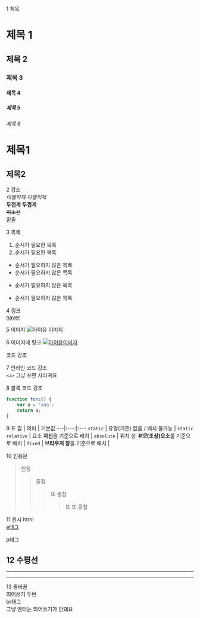 1 제목
# 제목 1
## 제목 2
### 제목 3
#### 제목 4
##### 제목 5
###### 제목 6

제목1
====
제목2
----

2 강조  
*이텔릭체* _이텔릭체_  
**두껍게** __두껍게__  
~~취소선~~  
<u>밑줄</u>

3 목록
1. 순서가 필요한 목록
1. 순서가 필요한 목록
- 순서가 필요하지 않은 목록
- 순서가 필요하지 않은 목록
* 순서가 필요하지 않은 목록
+ 순서가 필요하지 않은 목록

4 링크  
[naver](https://www.naver.com)  

5 이미지
![아이유 이미지](https://i.pinimg.com/originals/52/c7/ab/52c7ab7f3825f0b804555681b7c6098b.jpg "아이유 이미지 입니다")

6 이미지에 링크
[![아이유이미지](https://i.pinimg.com/originals/52/c7/ab/52c7ab7f3825f0b804555681b7c6098b.jpg)](https://www.pinterest.co.kr/pin/597219600570255350/)

코드 강조

7 인라인 코드 강조  
`<a>` <a>그냥 쓰면 사라져요 

8 블록 코드 강조
```javascript
function func() {
    var a = 'aaa';
    return a;
}
```

9 표
값 | 의미 | 기본값
---|:---:|:---
`static` | 유형(기준) 없음 / 배치 불가능 | `static`
`relative` | 요소 **자신**을 기준으로 배치 |
`absolute` | 위치 상 **_부모_(조상)요소**를 기준으로 배치 |
`fixed` | **브라우저 창**을 기준으로 배치 |

10 인용문
> 인용
>> 중첩
>>> 또 중첩
>>>> 또 또 중첩

11 원시 html  
<a href="https://www.naver.com">a태그</a>
<p>p태그</P>

12 수평선
---
***
___

13 줄바꿈  
띄어쓰기 두번  
br태그<br>
그냥 엔터는
띄어쓰기가 안돼요

